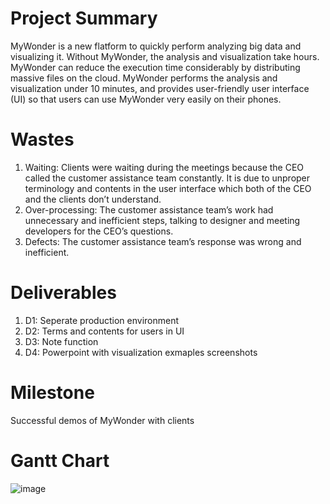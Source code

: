 # Project Summary
MyWonder is a new flatform to quickly perform analyzing big data and visualizing it. Without MyWonder, the analysis and visualization take hours. MyWonder can reduce the execution time considerably by distributing massive files on the cloud. MyWonder performs the analysis and visualization under 10 minutes, and provides user-friendly user interface (UI) so that users can use MyWonder very easily on their phones.

# Wastes
1. Waiting: Clients were waiting during the meetings because the CEO called the customer assistance team constantly. It is due to unproper terminology and contents in the user interface which both of the CEO and the clients don’t understand.  
2. Over-processing: The customer assistance team’s work had unnecessary and inefficient steps, talking to designer and meeting developers for the CEO’s questions.   
3. Defects: The customer assistance team’s response was wrong and inefficient.

# Deliverables 
1. D1: Seperate production environment
2. D2: Terms and contents for users in UI
3. D3: Note function
4. D4: Powerpoint with visualization exmaples screenshots

# Milestone
Successful demos of MyWonder with clients

# Gantt Chart
![image](CanttChart.png)
